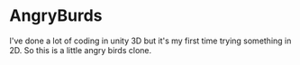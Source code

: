 # AngryBurds

I've done a lot of coding in unity 3D but it's my first time trying something in 2D.
So this is a little angry birds clone.
